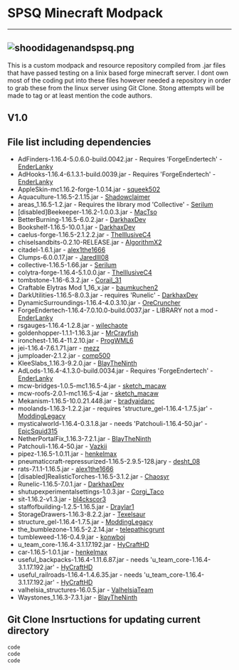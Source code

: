 # SPSQ Minecraft Modpack
---
## ![shoodidagenandspsq.png](https://www.dropbox.com/s/btsbruy1n2wmsiy/shoodidagenandspsq.png?dl=0&raw=1)

This is a custom modpack and resource repository compiled from .jar files that have passed testing on a linix based forge minecraft server. I dont own most of the coding put into these files however needed a repository in order to grab these from the linux server using Git Clone. Stong attempts will be made to tag or at least mention the code authors.
## V1.0

## File list including dependencies

- AdFinders-1.16.4-5.0.6.0-build.0042.jar - Requires 'ForgeEndertech' - [EnderLanky]
- AdHooks-1.16.4-6.1.3.1-build.0039.jar  - Requires 'ForgeEndertech' - [EnderLanky]
- AppleSkin-mc1.16.2-forge-1.0.14.jar - [squeek502]
- Aquaculture-1.16.5-2.1.15.jar - [Shadowclaimer]
- areas_1.16.5-1.2.jar - Requires the library mod 'Collective' - [Serilum]
- [disabled]Beekeeper-1.16.2-1.0.0.3.jar - [MacTso]
- BetterBurning-1.16.5-6.0.2.jar - [DarkhaxDev]
- Bookshelf-1.16.5-10.0.1.jar - [DarkhaxDev]
- caelus-forge-1.16.5-2.1.2.2.jar - [TheIllusiveC4]
- chiselsandbits-0.2.10-RELEASE.jar - [AlgorithmX2]
- citadel-1.6.1.jar - [alex1the1666]
- Clumps-6.0.0.17.jar - [Jaredlll08]
- collective-1.16.5-1.66.jar - [Serilum]
- colytra-forge-1.16.4-5.1.0.0.jar - [TheIllusiveC4]
- tombstone-1.16-6.3.2.jar - [Corail_31]
- Craftable Elytras Mod 1_16_x.jar - [baumkuchen2]
- DarkUtilities-1.16.5-8.0.3.jar - requires 'Runelic' - [DarkhaxDev]
- DynamicSurroundings-1.16.4-4.0.3.10.jar - [OreCruncher]
- ForgeEndertech-1.16.4-7.0.10.0-build.0037.jar - LIBRARY not a mod - [EnderLanky]
- rsgauges-1.16.4-1.2.8.jar - [wilechaote]
- goldenhopper-1.1.1-1.16.3.jar - [MrCrayfish]
- ironchest-1.16.4-11.2.10.jar - [ProgWML6]
- jei-1.16.4-7.6.1.71.jarr - [mezz]
- jumploader-2.1.2.jar - [comp500]
- KleeSlabs_1.16.3-9.2.0.jar - [BlayTheNinth]
- AdLods-1.16.4-4.1.3.0-build.0034.jar - Requires 'ForgeEndertech' - [EnderLanky]
- mcw-bridges-1.0.5-mc1.16.5-4.jar - [sketch_macaw]
- mcw-roofs-2.0.1-mc1.16.5-4.jar - [sketch_macaw]
- Mekanism-1.16.5-10.0.21.448.jar - [bradyaidanc]
- moolands-1.16.3-1.2.2.jar - requires 'structure_gel-1.16.4-1.7.5.jar' - [ModdingLegacy]
- mysticalworld-1.16.4-0.3.1.8.jar - needs 'Patchouli-1.16.4-50.jar' - [EpicSquid315]
- NetherPortalFix_1.16.3-7.2.1.jar - [BlayTheNinth]
- Patchouli-1.16.4-50.jar - [Vazkii]
- pipez-1.16.5-1.0.11.jar - [henkelmax]
- pneumaticcraft-repressurized-1.16.5-2.9.5-128.jary - [desht_08]
- rats-7.1.1-1.16.5.jar - [alex1the1666]
- [disabled]RealisticTorches-1.16.5-3.1.2.jar - [Chaosyr]
- Runelic-1.16.5-7.0.1.jar - [DarkhaxDev]
- shutupexperimentalsettings-1.0.3.jar - [Corgi_Taco]
- sit-1.16.2-v1.3.jar - [bl4ckscor3]
- staffofbuilding-1.2.5-1.16.5.jar - [Draylar1]
- StorageDrawers-1.16.3-8.2.2.jar - [Texelsaur]
- structure_gel-1.16.4-1.7.5.jar - [ModdingLegacy]
- the_bumblezone-1.16.5-2.2.14.jar - [telepathicgrunt]
- tumbleweed-1.16-0.4.9.jar - [konwboj]
- u_team_core-1.16.4-3.1.17.192.jar - [HyCraftHD]
- car-1.16.5-1.0.1.jar - [henkelmax]
- useful_backpacks-1.16.4-1.11.6.87.jar - needs 'u_team_core-1.16.4-3.1.17.192.jar' - [HyCraftHD]
- useful_railroads-1.16.4-1.4.6.35.jar - needs 'u_team_core-1.16.4-3.1.17.192.jar' - [HyCraftHD]
- valhelsia_structures-16.0.5.jar - [ValhelsiaTeam]
- Waystones_1.16.3-7.3.1.jar - [BlayTheNinth]

## Git Clone Insrtuctions for updating current directory

```sh
code
code
code
```

[//]: # (put URL references here)

   [squeek502]: <https://www.curseforge.com/members/squeek502/projects>
   [EnderLanky]: <https://www.curseforge.com/members/enderlanky/projects>
   [Shadowclaimer]: <https://www.curseforge.com/members/shadowclaimer/projects>
   [Serilum]: <https://www.curseforge.com/members/serilum/projects>
   [MacTso]: <https://www.curseforge.com/members/mactso/projects>
   [DarkhaxDev]: <https://www.curseforge.com/members/darkhaxdev/projects>
   [AlgorithmX2]: <https://www.curseforge.com/members/algorithmx2/projects>
   [Jaredlll08]: <https://www.curseforge.com/members/jaredlll08/projects>
   [TheIllusiveC4]: <https://www.curseforge.com/members/theillusivec4/projects>
   [Corail_31]: <https://www.curseforge.com/members/corail_31/projects>
   [baumkuchen2]: <https://www.curseforge.com/members/baumkuchen2/projects>
   [OreCruncher]: <https://www.curseforge.com/members/orecruncher/projects>
   [wilechaote]: <https://www.curseforge.com/members/wilechaote/projects>
   [MrCrayfish]: <https://www.curseforge.com/members/mrcrayfish/projects>
   [ProgWML6]: <https://www.curseforge.com/members/progwml6/projects>
   [mezz]: <https://www.curseforge.com/members/mezz/projects>
   [BlayTheNinth]: <https://www.curseforge.com/members/blaytheninth/projects>
   [sketch_macaw]: <https://www.curseforge.com/members/sketch_macaw/projects>
   [bradyaidanc]: <https://www.curseforge.com/members/bradyaidanc/projects>
   [ModdingLegacy]: <https://www.curseforge.com/members/moddinglegacy/projects>
   [EpicSquid315]: <https://www.curseforge.com/members/epicsquid315/followers>
   [Vazkii]: <https://www.curseforge.com/members/vazkii/projects>
   [BlayTheNinth]: <https://www.curseforge.com/members/blaytheninth/projects>
   [henkelmax]: <https://www.curseforge.com/members/henkelmax/projects>
   [desht_08]: <https://www.curseforge.com/members/desht_08/projects>
   [alex1the1666]: <https://www.curseforge.com/members/alex1the1666/projects>
   [Chaosyr]: <https://www.curseforge.com/members/chaosyr/projects>
   [Corgi_Taco]: <https://www.curseforge.com/members/corgi_taco/projects>
   [bl4ckscor3]: <https://www.curseforge.com/members/bl4ckscor3/projects>
   [Texelsaur]: <https://www.curseforge.com/members/texelsaur/projects>
   [telepathicgrunt]: <https://www.curseforge.com/members/telepathicgrunt/projects>
   [konwboj]: <https://www.curseforge.com/members/konwboj/projects>
   [HyCraftHD]: <https://www.curseforge.com/members/hycrafthd/projects>
   [ValhelsiaTeam]: <https://www.curseforge.com/members/valhelsiateam/projects>
   [BlayTheNinth]: <https://www.curseforge.com/members/blaytheninth/followers>
   [Draylar1]: <https://www.curseforge.com/members/draylar1/projects>
   [comp500]: <https://www.curseforge.com/members/comp500/projects>
